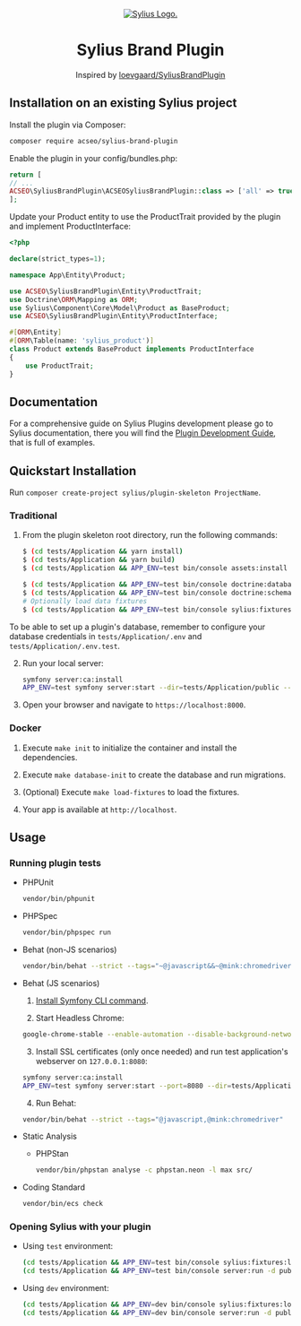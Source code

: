 <p align="center">
    <a href="https://sylius.com" target="_blank">
        <picture>
          <source media="(prefers-color-scheme: dark)" srcset="https://media.sylius.com/sylius-logo-800-dark.png">
          <source media="(prefers-color-scheme: light)" srcset="https://media.sylius.com/sylius-logo-800.png">
          <img alt="Sylius Logo." src="https://media.sylius.com/sylius-logo-800.png">
        </picture>
    </a>
</p>

<h1 align="center">Sylius Brand Plugin</h1>

<p align="center">Inspired by <a href="https://github.com/loevgaard/SyliusBrandPlugin" target="_blank">loevgaard/SyliusBrandPlugin</a></p>



## Installation on an existing Sylius project
Install the plugin via Composer:

  ```bash
composer require acseo/sylius-brand-plugin
  ```

Enable the plugin in your config/bundles.php:

```php
return [
// ...
ACSEO\SyliusBrandPlugin\ACSEOSyliusBrandPlugin::class => ['all' => true],
];
```

Update your Product entity to use the ProductTrait provided by the plugin and implement ProductInterface:
```php
<?php

declare(strict_types=1);

namespace App\Entity\Product;

use ACSEO\SyliusBrandPlugin\Entity\ProductTrait;
use Doctrine\ORM\Mapping as ORM;
use Sylius\Component\Core\Model\Product as BaseProduct;
use ACSEO\SyliusBrandPlugin\Entity\ProductInterface;

#[ORM\Entity]
#[ORM\Table(name: 'sylius_product')]
class Product extends BaseProduct implements ProductInterface
{
    use ProductTrait;
}
```
## Documentation

For a comprehensive guide on Sylius Plugins development please go to Sylius documentation,
there you will find the <a href="https://docs.sylius.com/en/latest/plugin-development-guide/index.html">Plugin Development Guide</a>, that is full of examples.

## Quickstart Installation

Run `composer create-project sylius/plugin-skeleton ProjectName`.

### Traditional

1. From the plugin skeleton root directory, run the following commands:

    ```bash
    $ (cd tests/Application && yarn install)
    $ (cd tests/Application && yarn build)
    $ (cd tests/Application && APP_ENV=test bin/console assets:install public)

    $ (cd tests/Application && APP_ENV=test bin/console doctrine:database:create)
    $ (cd tests/Application && APP_ENV=test bin/console doctrine:schema:create)
    # Optionally load data fixtures
    $ (cd tests/Application && APP_ENV=test bin/console sylius:fixtures:load --no-interaction)
    ```

To be able to set up a plugin's database, remember to configure your database credentials in `tests/Application/.env` and `tests/Application/.env.test`.

2. Run your local server:

      ```bash
      symfony server:ca:install
      APP_ENV=test symfony server:start --dir=tests/Application/public --daemon
      ```

3. Open your browser and navigate to `https://localhost:8000`.

### Docker

1. Execute `make init` to initialize the container and install the dependencies.

2. Execute `make database-init` to create the database and run migrations.

3. (Optional) Execute `make load-fixtures` to load the fixtures.

4. Your app is available at `http://localhost`.

## Usage

### Running plugin tests

  - PHPUnit

    ```bash
    vendor/bin/phpunit
    ```

  - PHPSpec

    ```bash
    vendor/bin/phpspec run
    ```

  - Behat (non-JS scenarios)

    ```bash
    vendor/bin/behat --strict --tags="~@javascript&&~@mink:chromedriver"
    ```

  - Behat (JS scenarios)
 
    1. [Install Symfony CLI command](https://symfony.com/download).
 
    2. Start Headless Chrome:
    
      ```bash
      google-chrome-stable --enable-automation --disable-background-networking --no-default-browser-check --no-first-run --disable-popup-blocking --disable-default-apps --allow-insecure-localhost --disable-translate --disable-extensions --no-sandbox --enable-features=Metal --headless --remote-debugging-port=9222 --window-size=2880,1800 --proxy-server='direct://' --proxy-bypass-list='*' http://127.0.0.1
      ```
    
    3. Install SSL certificates (only once needed) and run test application's webserver on `127.0.0.1:8080`:
    
      ```bash
      symfony server:ca:install
      APP_ENV=test symfony server:start --port=8080 --dir=tests/Application/public --daemon
      ```
    
    4. Run Behat:
    
      ```bash
      vendor/bin/behat --strict --tags="@javascript,@mink:chromedriver"
      ```
    
  - Static Analysis
      
    - PHPStan
    
      ```bash
      vendor/bin/phpstan analyse -c phpstan.neon -l max src/  
      ```

  - Coding Standard
  
    ```bash
    vendor/bin/ecs check
    ```

### Opening Sylius with your plugin

- Using `test` environment:

    ```bash
    (cd tests/Application && APP_ENV=test bin/console sylius:fixtures:load)
    (cd tests/Application && APP_ENV=test bin/console server:run -d public)
    ```
    
- Using `dev` environment:

    ```bash
    (cd tests/Application && APP_ENV=dev bin/console sylius:fixtures:load)
    (cd tests/Application && APP_ENV=dev bin/console server:run -d public)
    ```
